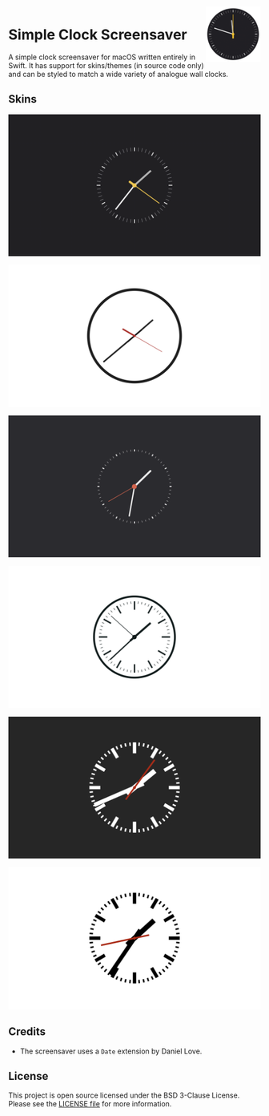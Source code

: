 <img src="icon.png" align="right" height="110"/>

# Simple Clock Screensaver

A simple clock screensaver for macOS written entirely in Swift. It has support for skins/themes (in source code only) and can be styled to match a wide variety of analogue wall clocks.

## Skins

![Braun BN0032 Dark](images/BraunBN0032Dark.png)

![Five O'Clock](images/FiveOClock.png)

![Kundo Quartz Wecker](images/KundoQuartzRepetitionWestGermanyWecker.png)

![Seiko Standard KX308K](images/SeikoStandardKX308K.png)

![Swiss Railway Clock Dark](images/SwissRailwayClockDark.png)

![Swiss Railway Clock Light](images/SwissRailwayClockLight.png)

## Credits

- The screensaver uses a `Date` extension by Daniel Love.

## License

This project is open source licensed under the BSD 3-Clause License. Please see the [LICENSE file](LICENSE) for more information.